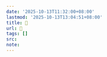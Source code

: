 ```yaml
---
date: '2025-10-13T11:32:00+08:00'
lastmod: '2025-10-13T13:04:51+08:00'
title: 󰫚
url: 󰫚
tags: []
src:
note:
---
```

